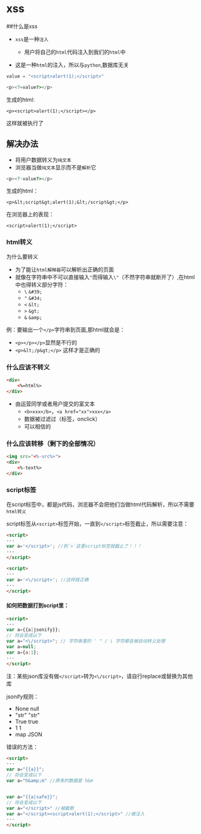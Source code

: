 # xss

##什么是xss

* `xss`是一种`注入`
    * 用户将自己的`html`代码注入到我们的`html`中


* 这是一种`html`的注入，所以与`python`,数据库无关

```python
value = "<script>alert(1);</script>"
```

```php
<p><?=value?></p>
```
生成的html:
```text
<p><script>alert(1);</script></p>
```

这样就被执行了




## 解决办法

* 将用户数据转义为`纯文本`
* 浏览器当做`纯文本`显示而不是`解析`它

```php
<p><?-value?></p>
```

生成的html：

```text
<p>&lt;script&gt;alert(1);&lt;/script&gt;</p>
```

在浏览器上的表现：

```text
<script>alert(1);</script>
```




### html转义

为什么要转义

* 为了能让`html解释器`可以解析出正确的页面
* 就像在字符串中不可以直接输入`"`而得输入`\"`（不然字符串就断开了）,在html中也得转义部分字符：
    * `\` `&#39;`
    * `"` `&#34;`
    * `<` `&lt;`
    * `>` `&gt;`
    * `&` `&amp;`


例：要输出一个`</p>`字符串到页面,那html就会是：

* `<p></p></p>`显然是不行的
* `<p>&lt;/p&gt;</p>` 这样才是正确的

### 什么应该不转义

```html
<div>
    <%=html%>
</div>
```

* 由运营同学或者用户提交的富文本 
    * `<b>xxx</b>`，`<a href="xx">xxx</a>`
    * 数据被过滤过（标签，onclick）
    * 可以相信的



### 什么应该转移（剩下的全部情况）

```html
<img src="<%-src%>">
<div>
    <%-text%>
</div>
```


### script标签

在script标签中，都是js代码，浏览器不会把他们当做html代码解析，所以不需要`html转义`

script标签从`<script>`标签开始，一直到`</script>`标签截止，所以需要注意：


```html
<script>
···
var a='</script>'; //到`>`这里script标签就截止了！！！
···
</script>
```




```html
<script>
···
var a='<\/script>'; //这样就正确
···
</script>
```


#### 如何把数据打到script里：

```html
<script>
···
var a={{a|jsonify}};
// 将会变成以下
var a="<\/script>"; // 字符串里的 ' " / \ 字符都会被自动转义处理
var a=null;
var a={a:1};
···
</script>
```

   注：某些json库没有做`</script>`转为`<\/script>`，请自行replace或替换为其他库

jsonify规则：

* None    null
* "str"   "str"
* True    true
* 1       1
* map     JSON


错误的方法：

```html
<script>
···
var a="{{a}}";
// 将会变成以下
var a="h&amp;m" //原来的数据是 h&m


var a="{{a|safe}}";
// 将会变成以下
var a="</script>" //被截断
var a="</script><script>alert(1);</script>" //被注入
···
</script>
```
